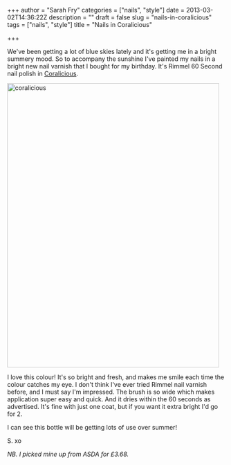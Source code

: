 +++
author = "Sarah Fry"
categories = ["nails", "style"]
date = 2013-03-02T14:36:22Z
description = ""
draft = false
slug = "nails-in-coralicious"
tags = ["nails", "style"]
title = "Nails in Coralicious"

+++


We've been getting a lot of blue skies lately and it's getting me in a bright summery mood. So to accompany the sunshine I've painted my nails in a bright new nail varnish that I bought for my birthday. It's Rimmel 60 Second nail polish in <a href="http://www.amazon.co.uk/Rimmel-Nail-Polish-Second-Coralicious/dp/B0046U82I2/ref=cm_cr_pr_product_top" target="_blank">Coralicious</a>.

<a href="https://yayfryday.com/images/2013/03/coralicious.jpg"><img class="alignnone size-full wp-image-1529" alt="coralicious" src="https://yayfryday.com/images/2013/03/coralicious.jpg" width="490" height="657" /></a>

I love this colour! It's so bright and fresh, and makes me smile each time the colour catches my eye. I don't think I've ever tried Rimmel nail varnish before, and I must say I'm impressed. The brush is so wide which makes application super easy and quick. And it dries within the 60 seconds as advertised. It's fine with just one coat, but if you want it extra bright I'd go for 2.

I can see this bottle will be getting lots of use over summer!

S. xo

<em>NB. I picked mine up from ASDA for £3.68.</em>

